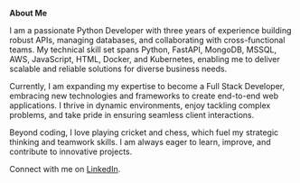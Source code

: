 **About Me**

I am a passionate Python Developer with three years of experience building robust APIs, managing databases, and collaborating with cross-functional teams. My technical skill set spans Python, FastAPI, MongoDB, MSSQL, AWS, JavaScript, HTML, Docker, and Kubernetes, enabling me to deliver scalable and reliable solutions for diverse business needs.

Currently, I am expanding my expertise to become a Full Stack Developer, embracing new technologies and frameworks to create end-to-end web applications. I thrive in dynamic environments, enjoy tackling complex problems, and take pride in ensuring seamless client interactions.

Beyond coding, I love playing cricket and chess, which fuel my strategic thinking and teamwork skills. I am always eager to learn, improve, and contribute to innovative projects.

Connect with me on [LinkedIn](https://www.linkedin.com/in/pramodh-rjp/).
